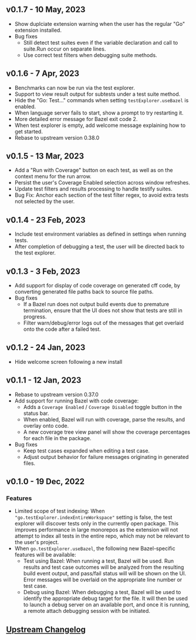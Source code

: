 ## v0.1.7 - 10 May, 2023
- Show duplciate extension warning when the user has the regular "Go" extension installed.
- Bug fixes
  - Still detect test suites even if the variable declaration and call to suite.Run occur on separate lines.
  - Use correct test filters when debugging suite methods.

## v0.1.6 - 7 Apr, 2023
- Benchmarks can now be run via the test explorer.
- Support to view result output for subtests under a test suite method.
- Hide the "Go: Test..." commands when setting `testExplorer.useBazel` is enabled.
- When language server fails to start, show a prompt to try restarting it.
- More detailed error message for Bazel exit code 2.
- When test explorer is empty, add welcome message explaining how to get started.
- Rebase to upstream version 0.38.0

## v0.1.5 - 13 Mar, 2023
- Add a "Run with Coverage" button on each test, as well as on the context menu for the run arrow.
- Persist the user's Coverage Enabled selection across window refreshes.
- Update test filters and results processing to handle testify suites.
- Bug Fix: Anchor each section of the test filter regex, to avoid extra tests not selected by the user.

## v0.1.4 - 23 Feb, 2023
- Include test environment variables as defined in settings when running tests.
- After completion of debugging a test, the user will be directed back to the test explorer.

## v0.1.3 - 3 Feb, 2023

- Add support for display of code coverage on generated cff code, by converting generated file paths back to source file paths.
- Bug fixes
  - If a Bazel run does not output build events due to premature termination, ensure that the UI does not show that tests are still in progress.
  - Filter warn/debug/error logs out of the messages that get overlaid onto the code after a failed test.

## v0.1.2 - 24 Jan, 2023
- Hide welcome screen following a new install

## v0.1.1 - 12 Jan, 2023
- Rebase to upstream version 0.37.0
- Add support for running Bazel with code coverage:
  - Adds a `Coverage Enabled` / `Coverage Disabled` toggle button in the status bar.
  - When enabled, Bazel will run with coverage, parse the results, and overlay onto code.
  - A new coverage tree view panel will show the coverage percentages for each file in the package.
- Bug fixes
  - Keep test cases expanded when editing a test case.
  - Adjust output behavior for failure messages originating in generated files.

## v0.1.0 - 19 Dec, 2022

### Features
- Limited scope of test indexing:  When `"go.testExplorer.indexEntireWorkspace"` setting is false, the test explorer will discover tests only in the currently open package.  This improves performance in large monorepos as the extension will not attempt to index all tests in the entire repo, which may not be relevant to the user's project.
- When `go.testExplorer.useBazel`, the following new Bazel-specific features will be available:
  - Test using Bazel: When running a test, Bazel will be used.  Run results and test case outcomes will be analyzed from the resulting build event output, and pass/fail status will will be shown on the UI.  Error messages will be overlaid on the appropriate line number or test case.
  - Debug using Bazel: When debugging a test, Bazel will be used to identify the appropriate debug target for the file.  It will then be used to launch a debug server on an available port, and once it is running, a remote attach debugging session with be initiated.

## [Upstream Changelog](https://github.com/golang/vscode-go/blob/master/CHANGELOG.md)
